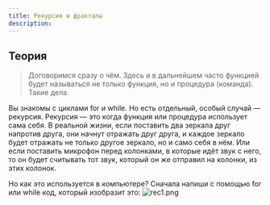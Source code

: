 ```yaml
---
title: Рекурсия и фракталы
description: 
---
```


## Теория

> Договоримся сразу о чём. Здесь и в дальнейшем часто функцией будет называться не только функция, но и процедура (команда). Такие дела.

Вы знакомы с циклами for и while. Но есть отдельный, особый случай — рекурсия. Рекурсия — это когда функция или процедура использует сама себя. В реальной жизни, если поставить два зеркала друг напротив друга, они начнут отражать друг друга, и каждое зеркало будет отражать не только другое зеркало, но и само себя в нём. Или если поставить микрофон перед колонками, в которые идёт звук с него, то он будет считывать тот звук, который он же отправил на колонки, из этих колонок.

Но как это используется в компьютере? Сначала напиши с помощью for или while код, который изобразит это:
![rec1.png]({{site.baseurl}}/lessons/processing/rec/rec1.png)


